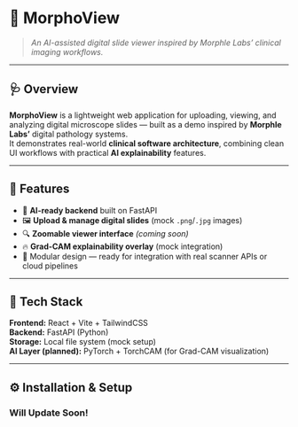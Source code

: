 # 🧬 MorphoView  
> *An AI-assisted digital slide viewer inspired by Morphle Labs’ clinical imaging workflows.*

---

## 🩺 Overview
**MorphoView** is a lightweight web application for uploading, viewing, and analyzing digital microscope slides — built as a demo inspired by **Morphle Labs’** digital pathology systems.  
It demonstrates real-world **clinical software architecture**, combining clean UI workflows with practical **AI explainability** features.

---

## 🚀 Features
- 🧠 **AI-ready backend** built on FastAPI  
- 🖼️ **Upload & manage digital slides** (mock `.png`/`.jpg` images)  
- 🔍 **Zoomable viewer interface** *(coming soon)*  
- 🔥 **Grad-CAM explainability overlay** (mock integration)  
- 🧩 Modular design — ready for integration with real scanner APIs or cloud pipelines  

---

## 🧱 Tech Stack
**Frontend:** React + Vite + TailwindCSS  
**Backend:** FastAPI (Python)  
**Storage:** Local file system (mock setup)  
**AI Layer (planned):** PyTorch + TorchCAM (for Grad-CAM visualization)  

---

## ⚙️ Installation & Setup

### Will Update Soon!
